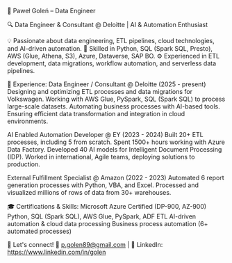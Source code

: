 🚀 Paweł Goleń – Data Engineer

🔍 Data Engineer & Consultant @ Deloitte | AI & Automation Enthusiast

💡 Passionate about data engineering, ETL pipelines, cloud technologies, and AI-driven automation.
🔧 Skilled in Python, SQL (Spark SQL, Presto), AWS (Glue, Athena, S3), Azure, Dataverse, SAP BO.
⚙️ Experienced in ETL development, data migrations, workflow automation, and serverless data pipelines.

📌 Experience:
Data Engineer / Consultant @ Deloitte (2025 - present)
      Designing and optimizing ETL processes and data migrations for Volkswagen.
      Working with AWS Glue, PySpark, SQL (Spark SQL) to process large-scale datasets.
      Automating business processes with AI-based tools.
      Ensuring efficient data transformation and integration in cloud environments.

AI Enabled Automation Developer @ EY (2023 - 2024)
      Built 20+ ETL processes, including 5 from scratch.
      Spent 1500+ hours working with Azure Data Factory.
      Developed 40 AI models for Intelligent Document Processing (IDP).
      Worked in international, Agile teams, deploying solutions to production.

External Fulfillment Specialist @ Amazon (2022 - 2023)
      Automated 6 report generation processes with Python, VBA, and Excel.
      Processed and visualized millions of rows of data from 30+ warehouses.

🎓 Certifications & Skills:
      Microsoft Azure Certified (DP-900, AZ-900)
      Python, SQL (Spark SQL), AWS Glue, PySpark, ADF ETL
      AI-driven automation & cloud data processing
      Business process automation (6+ automated processes)

📩 Let's connect!
📧 p.golen89@gmail.com | 🔗 LinkedIn: https://www.linkedin.com/in/golen
